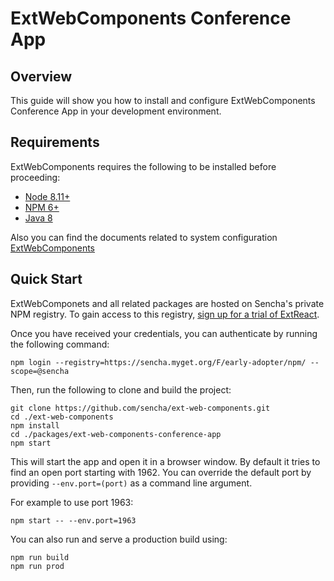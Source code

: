 # ExtWebComponents Conference App

## Overview

This guide will show you how to install and configure ExtWebComponents Conference App in your development environment.

## Requirements

ExtWebComponents requires the following to be installed before proceeding:

* [Node 8.11+](#getting_started_-_installing_node_and_npm)
* [NPM 6+](#getting_started_-_installing_node_and_npm)
* [Java 8](#getting_started_-_installing_java)

Also you can find the documents related to system configuration [ExtWebComponents](https://docs.sencha.com/extwebcomponents/7.0.0/guides/getting_started.html)

## Quick Start

ExtWebComponets and all related packages are hosted on Sencha's private NPM registry. To gain access to this registry, [sign up for a trial of ExtReact](https://www.sencha.com/products/extwebcomponents/evaluate/earlyaccess/).

Once you have received your credentials, you can authenticate by running the following command:

```
npm login --registry=https://sencha.myget.org/F/early-adopter/npm/ --scope=@sencha
```

Then, run the following to clone and build the project:

    git clone https://github.com/sencha/ext-web-components.git
    cd ./ext-web-components
    npm install
    cd ./packages/ext-web-components-conference-app
    npm start

This will start the app and open it in a browser window.  By default it tries to find
an open port starting with 1962.  You can override the default port by providing `--env.port=(port)`
as a command line argument.

For example to use port 1963:

    npm start -- --env.port=1963

You can also run and serve a production build using:

    npm run build
    npm run prod
